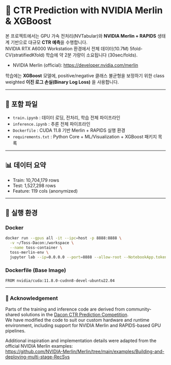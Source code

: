 # 📢 CTR Prediction with NVIDIA Merlin & XGBoost

본 프로젝트에서는 GPU 가속 전처리(NVTabular)와 **NVIDIA Merlin + RAPIDS** 생태계 기반으로 대규모 **CTR 예측**을 수행합니다.  
NVIDIA RTX A6000 Workstation 환경에서 전체 데이터(10.7M) 5fold-CV(stratifiedKfold) 학습에 약 2분 가량이 소요됩니다 (30sec/folds).  
- NVIDIA Merlin (official): https://developer.nvidia.com/merlin

학습에는 **XGBoost** 모델에, 
positive/negative 클래스 불균형을 보정하기 위한 class weighted **이진 로그 손실(Binary Log Loss)** 을 사용합니다.  

---

## 📁 포함 파일

- `train.ipynb` : 데이터 로딩, 전처리, 학습 전체 파이프라인 
- `inference.ipynb` : 추론 전체 파이프라인 
- `Dockerfile` : CUDA 11.8 기반 Merlin + RAPIDS 실행 환경 
- `requirements.txt` : Python Core + ML/Visualization + XGBoost 패키지 목록 

---

## 📊 데이터 요약

- Train: 10,704,179 rows
- Test: 1,527,298 rows
- Feature: 119 cols (anonymized)

---

## 🚀 실행 환경

### Docker
```bash
docker run --gpus all -it --ipc=host -p 8888:8888 \
  -v ~/Toss-Dacon:/workspace \
  --name toss-container \
  toss-merlin-env \
  jupyter lab --ip=0.0.0.0 --port=8888 --allow-root --NotebookApp.token=''
```  
### Dockerfile (Base Image)
```
FROM nvidia/cuda:11.8.0-cudnn8-devel-ubuntu22.04  
```

---
### 📌 Acknowledgement  
Parts of the training and inference code are derived from community-shared solutions in the  [Dacon CTR Prediction Competition](https://dacon.io/competitions/official/236575/overview/description).  
We have modified the code to suit our custom hardware and runtime environment, including support for NVIDIA Merlin and RAPIDS-based GPU pipelines.

Additional inspiration and implementation details were adapted from the official NVIDIA Merlin examples:  
https://github.com/NVIDIA-Merlin/Merlin/tree/main/examples/Building-and-deploying-multi-stage-RecSys
